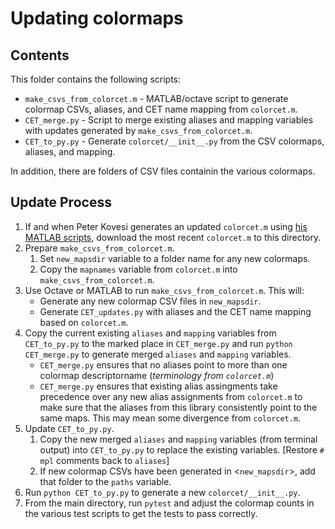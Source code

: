 # Updating colormaps

## Contents

This folder contains the following scripts:

- `make_csvs_from_colorcet.m` - MATLAB/octave script to generate colormap CSVs, aliases, and CET name mapping
  from `colorcet.m`.
- `CET_merge.py` - Script to merge existing aliases and mapping variables with updates generated by
  `make_csvs_from_colorcet.m`.
- `CET_to_py.py` - Generate `colorcet/__init__.py` from the CSV colormaps, aliases, and mapping.

In addition, there are folders of CSV files containin the various colormaps.

## Update Process

1. If and when Peter Kovesi generates an updated `colorcet.m` using [his MATLAB
   scripts](https://www.peterkovesi.com/matlabfns/index.html#colour), download the most recent `colorcet.m`
   to this directory.
2. Prepare `make_csvs_from_colorcet.m`.
   1. Set `new_mapsdir` variable to a folder name for any new colormaps.
   2. Copy the `mapnames` variable from `colorcet.m` into `make_csvs_from_colorcet.m`.
3. Use Octave or MATLAB to run `make_csvs_from_colorcet.m`. This will:
   - Generate any new colormap CSV files in `new_mapsdir`.
   - Generate `CET_updates.py` with aliases and the CET name mapping based on `colorcet.m`.
4. Copy the current existing `aliases` and `mapping` variables from `CET_to_py.py` to the marked place in
   `CET_merge.py` and run `python CET_merge.py` to generate merged `aliases` and `mapping` variables.
   - `CET_merge.py` ensures that no aliases point to more than one colormap descriptorname (_terminology from
     `colorcet.m`_)
   - `CET_merge.py` ensures that existing alias assingments take precedence over any new alias assignments
     from `colorcet.m` to make sure that the aliases from this library consistently point to the same maps.
     This may mean some divergence from `colorcet.m`.
5. Update `CET_to_py.py`.
   1. Copy the new merged `aliases` and `mapping` variables (from terminal output) into `CET_to_py.py` to
      replace the existing variables. \[Restore `# mpl` comments back to `aliases`\]
   2. If new colormap CSVs have been generated in \<`new_mapsdir`\>, add that folder to the `paths` variable.
6. Run `python CET_to_py.py` to generate a new `colorcet/__init__.py`.
7. From the main directory, run `pytest` and adjust the colormap counts in the various test scripts to get
   the tests to pass correctly.
